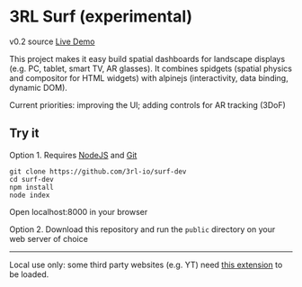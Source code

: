 # 3RL Surf (experimental)

v0.2 source
[Live Demo](https://3rl.io/surf)

This project makes it easy build spatial dashboards for landscape displays (e.g. PC, tablet, smart TV, AR glasses). It combines spidgets (spatial physics and compositor for HTML widgets) with alpinejs (interactivity, data binding, dynamic DOM).

Current priorities: improving the UI; adding controls for AR tracking (3DoF)

## Try it

Option 1. Requires [NodeJS](https://nodejs.org/en/) and [Git](https://git-scm.com/)

```
git clone https://github.com/3rl-io/surf-dev
cd surf-dev
npm install
node index
```
Open localhost:8000 in your browser

Option 2. Download this repository and run the `public` directory on your web server of choice

--------

Local use only: some third party websites (e.g. YT) need [this extension](https://chromewebstore.google.com/detail/ignore-x-frame-headers/gleekbfjekiniecknbkamfmkohkpodhe) to be loaded.
